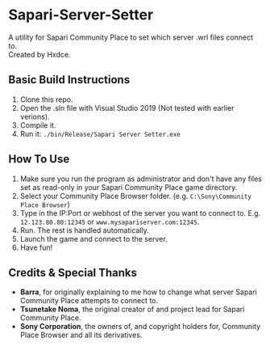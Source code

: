 # Sapari-Server-Setter

A utility for Sapari Community Place to set which server .wrl files connect to.  
Created by Hxdce.

## Basic Build Instructions

1. Clone this repo.
2. Open the .sln file with Visual Studio 2019 (Not tested with earlier verions).
3. Compile it.
4. Run it: `./bin/Release/Sapari Server Setter.exe`

## How To Use

1. Make sure you run the program as administrator and don't have any files set as read-only in your Sapari Community Place game directory.
2. Select your Community Place Browser folder. (e.g. `C:\Sony\Community Place Browser`)
3. Type in the IP:Port or webhost of the server you want to connect to. E.g. `12.123.80.80:12345` or `www.mysapariserver.com:12345`.
4. Run. The rest is handled automatically.
5. Launch the game and connect to the server.
6. Have fun!

## Credits & Special Thanks

- **Barra**, for originally explaining to me how to change what server Sapari Community Place attempts to connect to.
- **Tsunetake Noma**, the original creator of and project lead for Sapari Community Place.
- **Sony Corporation**, the owners of, and copyright holders for, Community Place Browser and all its derivatives.
